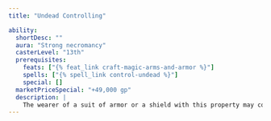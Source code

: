 ```yaml
---
title: "Undead Controlling"

ability:
  shortDesc: ""
  aura: "Strong necromancy"
  casterLevel: "13th"
  prerequisites:
    feats: ["{% feat_link craft-magic-arms-and-armor %}"]
    spells: ["{% spell_link control-undead %}"]
    special: []
  marketPriceSpecial: "+49,000 gp"
  description: |
    The wearer of a suit of armor or a shield with this property may control up to 26 HD of undead per day, as the {% spell_link control-undead %} spell. At dawn each day, the wearer loses control of any undead still under his sway. Armor or a shield with this ability appears to be made of bone; this feature is entirely decorative and has no other effect on the armor.
---
```


